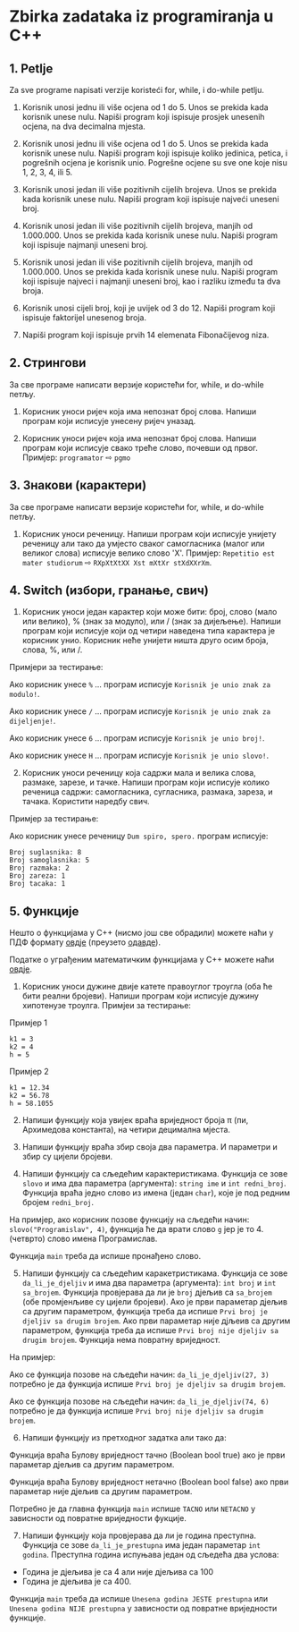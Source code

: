 # Zbirka zadataka iz programiranja u C++

## 1. Petlje

Za sve programe napisati verzije koristeći for, while, i do-while petlju.

1. Korisnik unosi jednu ili više ocjena od 1 do 5. Unos se prekida kada korisnik unese nulu. Napiši program koji ispisuje prosjek unesenih ocjena, na dva decimalna mjesta.

2. Korisnik unosi jednu ili više ocjena od 1 do 5. Unos se prekida kada korisnik unese nulu. Napiši program koji ispisuje koliko jedinica, petica, i pogrešnih ocjena je korisnik unio. Pogrešne ocjene su sve one koje nisu 1, 2, 3, 4, ili 5.

3. Korisnik unosi jedan ili više pozitivnih cijelih brojeva. Unos se prekida kada korisnik unese nulu. Napiši program koji ispisuje najveći uneseni broj.

4. Korisnik unosi jedan ili više pozitivnih cijelih brojeva, manjih od 1.000.000. Unos se prekida kada korisnik unese nulu. Napiši program koji ispisuje najmanji uneseni broj.

5. Korisnik unosi jedan ili više pozitivnih cijelih brojeva, manjih od 1.000.000. Unos se prekida kada korisnik unese nulu. Napiši program koji ispisuje najveci i najmanji uneseni broj, kao i razliku između ta dva broja.

6. Korisnik unosi cijeli broj, koji je uvijek od 3 do 12. Napiši program koji ispisuje faktorijel unesenog broja.

7. Napiši program koji ispisuje prvih 14 elemenata Fibonačijevog niza.

## 2. Стрингови

За све програме написати верзије користећи for, while, и do-while петљу.

1. Корисник уноси ријеч која има непознат број слова. Напиши програм који исписује унесену ријеч уназад.

2. Корисник уноси ријеч која има непознат број слова. Напиши програм који исписује свако треће слово, почевши од првог. Примјер: `programator` ⇨ `pgmo`

## 3. Знакови (карактери)

За све програме написати верзије користећи for, while, и do-while петљу.

1. Корисник уноси реченицу. Напиши програм који исписује унијету реченицу али тако да умјесто сваког самогласника (малог или великог слова) исписује велико слово 'Х'. Примјер: `Repetitio est mater studiorum` ⇨ `RXpXtXtXX Xst mXtXr stXdXXrXm`.

## 4. Switch (избори, гранање, свич)

1. Корисник уноси један карактер који може бити: број, слово (мало или велико), % (знак за модуло), или / (знак за дијељење). Напиши програм који исписује који од четири наведена типа карактера је корисник унио. Корисник неће унијети ништа друго осим броја, слова, %, или /.

Примјери за тестирање:

Ако корисник унесе `%` ... програм исписује `Korisnik je unio znak za modulo!`.

Ако корисник унесе `/` ... програм исписује `Korisnik je unio znak za dijeljenje!`.

Ако корисник унесе `6` ... програм исписује `Korisnik je unio broj!`.

Ако корисник унесе `H` ... програм исписује `Korisnik je unio slovo!`.

2. Корисник уноси реченицу која садржи мала и велика слова, размаке, зарезе, и тачке. Напиши програм који исписује колико реченица садржи: самогласника, сугласника, размака, зареза, и тачака. Користити наредбу свич.

Примјер за тестирање:

Ако корисник унесе реченицу `Dum spiro, spero.` програм исписује:

```
Broj suglasnika: 8
Broj samoglasnika: 5
Broj razmaka: 2
Broj zareza: 1
Broj tacaka: 1
```

## 5. Функције

Нешто о функцијама у С++ (нисмо још све обрадили) можете наћи у ПДФ формату [овдје](https://github.com/gweler/zbirka/blob/main/Ne%C5%A1to%20o%20funkcijama%20u%20C%2B%2B.pdf) (преузето [одавде](https://www.geeksforgeeks.org/functions-in-cpp/)).

Податке о уграђеним математичким функцијама у С++ можете наћи [овдје](https://en.cppreference.com/w/cpp/numeric/math).

1. Корисник уноси дужине двије катете правоуглог троугла (оба ће бити реални бројеви). Напиши програм који исписује дужину хипотенузе троулга. Примјеи за тестирање:

Примјер 1

```
k1 = 3
k2 = 4
h = 5
```

Примјер 2

```
k1 = 12.34
k2 = 56.78
h = 58.1055
```

2. Напиши функцију која увијек враћа вриједност броја π (пи, Архимедова константа), на четири децимална мјеста.

3. Напиши функцију враћа збир своја два параметра. И параметри и збир су цијели бројеви.

4. Напиши функцију са сљедећим карактеристикама. Функција се зове `slovo` и има два параметра (аргумента): `string ime` и `int redni_broj`. Функција враћа једно слово из имена (један `char`), које је под редним бројем `redni_broj`.

На примјер, ако корисник позове функцију на сљедећи начин: `slovo("Programislav", 4)`, функција ће да врати слово `g` јер је то 4. (четврто) слово имена Програмислав.

Функција `main` треба да испише пронађено слово.

5. Напиши функцију са сљедећим каракетристикама. Функција се зове `da_li_je_djeljiv` и има два параметра (аргумента): `int broj` и `int sa_brojem`. Функција провјерава да ли је `broj` дјељив са `sa_brojem` (обе промјенљиве су цијели бројеви). Ако је први параметар дјељив са другим параметром, функција треба да испише `Prvi broj je djeljiv sa drugim brojem`. Ако први параметар није дјљеив са другим параметром, функција треба да испише `Prvi broj nije djeljiv sa drugim brojem`. Функција нема повратну вриједност.

На примјер:

Ако се функција позове на сљедећи начин: `da_li_je_djeljiv(27, 3)` потребно је да функција испише `Prvi broj je djeljiv sa drugim brojem`.

Ако се функција позове на сљедећи начин: `da_li_je_djeljiv(74, 6)` потребно је да функција испише `Prvi broj nije djeljiv sa drugim brojem`.

6. Напиши функцију из претходног задатка али тако да:

Функција враћа Булову вриједност тачно (Boolean bool true) ако је први параметар дјељив са другим параметром.

Функција враћа Булову вриједност нетачно (Boolean bool false) ако први параметар није дјељив са другим параметром.

Потребно је да главна функција `main` испише `TACNO` или `NETACNO` у зависности од повратне вриједности фукције.

7. Напиши функцију која провјерава да ли је година преступна. Функција се зове `da_li_je_prestupna` има један параметар `int godina`. Преступна година испуњава један од сљедећа два услова:

- Година је дјељива је са 4 али није дјељива са 100
- Година је дјељива је са 400.

Функција `main` треба да испише `Unesena godina JESTE prestupna` или `Unesena godina NIJE prestupna` у зависности од повратне вриједности функције.
